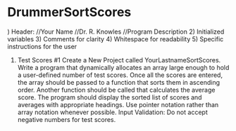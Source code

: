 # DrummerSortScores
) Header:
//Your Name
//Dr. R. Knowles
//Program Description
2) Initialized variables
3) Comments for clarity
4) Whitespace for readability
5) Specific instructions for the user

1. Test Scores #1
Create a New Project called YourLastnameSortScores.
Write a program that dynamically allocates an array large enough to hold a user-defined number of
test scores. Once all the scores are entered, the array should be passed to a function that sorts them
in ascending order. Another function should be called that calculates the average score. The program
should display the sorted list of scores and averages with appropriate headings. Use pointer notation
rather than array notation whenever possible.
Input Validation: Do not accept negative numbers for test scores.